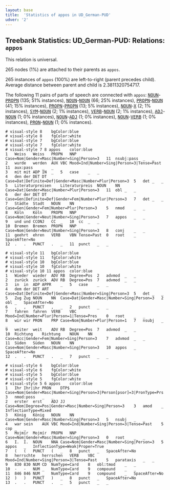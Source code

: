 ```yaml
---
layout: base
title:  'Statistics of appos in UD_German-PUD'
udver: '2'
---
```


## Treebank Statistics: UD_German-PUD: Relations: `appos`

This relation is universal.

265 nodes (1%) are attached to their parents as `appos`.

265 instances of `appos` (100%) are left-to-right (parent precedes child).
Average distance between parent and child is 2.3811320754717.

The following 11 pairs of parts of speech are connected with `appos`: <tt><a href="de_pud-pos-NOUN.html">NOUN</a></tt>-<tt><a href="de_pud-pos-PROPN.html">PROPN</a></tt> (135; 51% instances), <tt><a href="de_pud-pos-NOUN.html">NOUN</a></tt>-<tt><a href="de_pud-pos-NOUN.html">NOUN</a></tt> (66; 25% instances), <tt><a href="de_pud-pos-PROPN.html">PROPN</a></tt>-<tt><a href="de_pud-pos-NOUN.html">NOUN</a></tt> (41; 15% instances), <tt><a href="de_pud-pos-PROPN.html">PROPN</a></tt>-<tt><a href="de_pud-pos-PROPN.html">PROPN</a></tt> (13; 5% instances), <tt><a href="de_pud-pos-NOUN.html">NOUN</a></tt>-<tt><a href="de_pud-pos-X.html">X</a></tt> (2; 1% instances), <tt><a href="de_pud-pos-SYM.html">SYM</a></tt>-<tt><a href="de_pud-pos-NOUN.html">NOUN</a></tt> (2; 1% instances), <tt><a href="de_pud-pos-VERB.html">VERB</a></tt>-<tt><a href="de_pud-pos-NOUN.html">NOUN</a></tt> (2; 1% instances), <tt><a href="de_pud-pos-ADJ.html">ADJ</a></tt>-<tt><a href="de_pud-pos-NOUN.html">NOUN</a></tt> (1; 0% instances), <tt><a href="de_pud-pos-NOUN.html">NOUN</a></tt>-<tt><a href="de_pud-pos-ADJ.html">ADJ</a></tt> (1; 0% instances), <tt><a href="de_pud-pos-NOUN.html">NOUN</a></tt>-<tt><a href="de_pud-pos-VERB.html">VERB</a></tt> (1; 0% instances), <tt><a href="de_pud-pos-PRON.html">PRON</a></tt>-<tt><a href="de_pud-pos-NOUN.html">NOUN</a></tt> (1; 0% instances).


~~~ conllu
# visual-style 8	bgColor:blue
# visual-style 8	fgColor:white
# visual-style 7	bgColor:blue
# visual-style 7	fgColor:white
# visual-style 7 8 appos	color:blue
1	Weiss	Weiss	PROPN	NNP	Case=Nom|Gender=Masc|Number=Sing|Person=3	11	nsubj:pass	_	_
2	wurde	werden	AUX	VBC	Mood=Ind|Number=Sing|Person=3|Tense=Past	11	aux:pass	_	_
3	mit	mit	ADP	IN	_	5	case	_	_
4	den	der	DET	DT	Case=Dat|Definite=Def|Gender=Masc|Number=Plur|Person=3	5	det	_	_
5	Literaturpreisen	Literaturpreis	NOUN	NN	Case=Dat|Gender=Masc|Number=Plur|Person=3	11	obl	_	_
6	der	der	DET	DT	Case=Gen|Definite=Def|Gender=Fem|Number=Plur|Person=3	7	det	_	_
7	Städte	Stadt	NOUN	NN	Case=Gen|Gender=Fem|Number=Plur|Person=3	5	nmod	_	_
8	Köln	Köln	PROPN	NNP	Case=Nom|Gender=Neut|Number=Sing|Person=3	7	appos	_	_
9	und	und	CCONJ	CC	_	10	cc	_	_
10	Bremen	Bremen	PROPN	NNP	Case=Nom|Gender=Neut|Number=Sing|Person=3	8	conj	_	_
11	geehrt	ehren	VERB	VBN	Tense=Past	0	root	_	SpaceAfter=No
12	.	.	PUNCT	.	_	11	punct	_	_

~~~


~~~ conllu
# visual-style 11	bgColor:blue
# visual-style 11	fgColor:white
# visual-style 10	bgColor:blue
# visual-style 10	fgColor:white
# visual-style 10 11 appos	color:blue
1	Wieder	wieder	ADV	RB	Degree=Pos	2	advmod	_	_
2	zurück	zurück	ADV	RB	Degree=Pos	7	advmod	_	_
3	in	in	ADP	APPR	_	5	case	_	_
4	dem	der	DET	ART	Case=Dat|Definite=Def|Gender=Masc|Number=Sing|Person=3	5	det	_	_
5	Zug	Zug	NOUN	NN	Case=Dat|Gender=Masc|Number=Sing|Person=3	2	obl	_	SpaceAfter=No
6	,	,	PUNCT	,	_	2	punct	_	_
7	fahren	fahren	VERB	VBC	Mood=Ind|Number=Plur|Person=1|Tense=Pres	0	root	_	_
8	wir	wir	PRON	PRP	Case=Nom|Number=Plur|Person=1	7	nsubj	_	_
9	weiter	weit	ADV	RB	Degree=Pos	7	advmod	_	_
10	Richtung	Richtung	NOUN	NN	Case=Acc|Gender=Fem|Number=Sing|Person=3	7	advmod	_	_
11	Süden	Süden	NOUN	NN	Case=Nom|Gender=Masc|Number=Sing|Person=3	10	appos	_	SpaceAfter=No
12	.	.	PUNCT	.	_	7	punct	_	_

~~~


~~~ conllu
# visual-style 6	bgColor:blue
# visual-style 6	fgColor:white
# visual-style 5	bgColor:blue
# visual-style 5	fgColor:white
# visual-style 5 6 appos	color:blue
1	Ihr	Ihr|ihr	PRON	DTP$	Case=Nom|Gender=Masc|Number=Sing|Person=3|Person[psor]=3|PronType=Prs	3	nmod:poss	_	_
2	erster	erst	ADJ	JJ	Case=Nom|Degree=Pos|Gender=Masc|Number=Sing|Person=3	3	amod	_	InflectionType=Mixed
3	König	König	NOUN	NN	Case=Nom|Gender=Masc|Number=Sing|Person=3	5	nsubj	_	_
4	war	sein	AUX	VBC	Mood=Ind|Number=Sing|Person=3|Tense=Past	5	cop	_	_
5	Mojmír	Mojmír	PROPN	NNP	Case=Nom|Gender=Masc|Number=Sing|Person=3	0	root	_	_
6	I.	I.	NOUN	NNA	Case=Nom|Gender=Masc|Number=Sing|Person=3	5	appos	_	InflectionType=Weak|Proper=True
7	(	(	PUNCT	(	_	8	punct	_	SpaceAfter=No
8	herrschte	herrschen	VERB	VBC	Mood=Ind|Number=Sing|Person=3|Tense=Past	5	parataxis	_	_
9	830	830	NUM	CD	NumType=Card	8	obl:tmod	_	_
10	-	-	NUM	_	NumType=Card	9	compound	_	_
11	846	846	NUM	_	NumType=Card	9	compound	_	SpaceAfter=No
12	)	)	PUNCT	)	_	8	punct	_	SpaceAfter=No
13	.	.	PUNCT	.	_	5	punct	_	_

~~~


